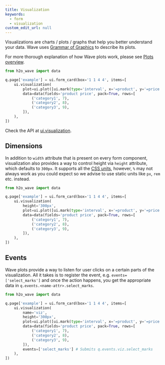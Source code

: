 ```yaml
---
title: Visualization
keywords:
  - form
  - visualization
custom_edit_url: null
---
```


Visualizations are charts / plots / graphs that help you better understand your data.
Wave uses [Grammar of Graphics](https://towardsdatascience.com/a-comprehensive-guide-to-the-grammar-of-graphics-for-effective-visualization-of-multi-dimensional-1f92b4ed4149) to describe its plots.

For more thorough explanation of how Wave plots work, please see [Plots overview](/docs/showcase/plots/overview).

```py
from h2o_wave import data

q.page['example'] = ui.form_card(box='1 1 4 4', items=[
    ui.visualization(
        plot=ui.plot([ui.mark(type='interval', x='=product', y='=price', y_min=0)]),
        data=data(fields='product price', pack=True, rows=[
            ('category1', 7),
            ('category2', 8),
            ('category3', 9),
        ]),
    ),
])
```

Check the API at [ui.visualization](/docs/api/ui#visualization).

## Dimensions

In addition to `width` attribute that is present on every form component, visualization also provides
a way to control height via `height` attribute, which defaults to `300px`. It supports all the
[CSS units](https://developer.mozilla.org/en-US/docs/Learn/CSS/Building_blocks/Values_and_units),
however, `%` may not always work as you could expect so we advise to use static units like `px`,
`rem` etc. instead.

```py
from h2o_wave import data

q.page['example'] = ui.form_card(box='1 1 4 4', items=[
    ui.visualization(
        height='300px',
        plot=ui.plot([ui.mark(type='interval', x='=product', y='=price', y_min=0)]),
        data=data(fields='product price', pack=True, rows=[
            ('category1', 7),
            ('category2', 8),
            ('category3', 9),
        ]),
    ),
])
```

## Events

Wave plots provide a way to listen for user clicks on a certain parts of the
visualization. All it takes is to register the event, e.g. `events=['select_marks']` and once
the action happens, you get the appropriate data in `q.events.<name-attr>.select_marks`.

```py
from h2o_wave import data

q.page['example'] = ui.form_card(box='1 1 4 4', items=[
    ui.visualization(
        name='viz',
        height='300px',
        plot=ui.plot([ui.mark(type='interval', x='=product', y='=price', y_min=0)]),
        data=data(fields='product price', pack=True, rows=[
            ('category1', 7),
            ('category2', 8),
            ('category3', 9),
        ]),
        events=['select_marks'] # Submits q.events.viz.select_marks
    ),
])
```
